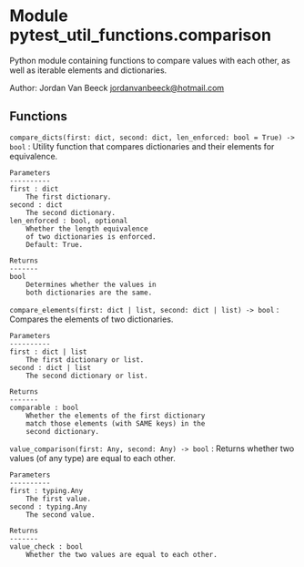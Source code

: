 Module pytest_util_functions.comparison
=======================================
Python module containing functions to compare values with each other, as well as iterable elements and dictionaries.

Author: Jordan Van Beeck <jordanvanbeeck@hotmail.com>

Functions
---------

    
`compare_dicts(first: dict, second: dict, len_enforced: bool = True) -> bool`
:   Utility function that compares dictionaries
    and their elements for equivalence.
    
    Parameters
    ----------
    first : dict
        The first dictionary.
    second : dict
        The second dictionary.
    len_enforced : bool, optional
        Whether the length equivalence
        of two dictionaries is enforced.
        Default: True.
    
    Returns
    -------
    bool
        Determines whether the values in
        both dictionaries are the same.

    
`compare_elements(first: dict | list, second: dict | list) -> bool`
:   Compares the elements of two dictionaries.
    
    Parameters
    ----------
    first : dict | list
        The first dictionary or list.
    second : dict | list
        The second dictionary or list.
    
    Returns
    -------
    comparable : bool
        Whether the elements of the first dictionary
        match those elements (with SAME keys) in the
        second dictionary.

    
`value_comparison(first: Any, second: Any) -> bool`
:   Returns whether two values (of any type)
    are equal to each other.
    
    Parameters
    ----------
    first : typing.Any
        The first value.
    second : typing.Any
        The second value.
    
    Returns
    -------
    value_check : bool
        Whether the two values are equal to each other.